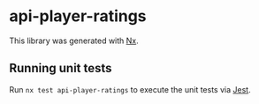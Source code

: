 # api-player-ratings

This library was generated with [Nx](https://nx.dev).

## Running unit tests

Run `nx test api-player-ratings` to execute the unit tests via [Jest](https://jestjs.io).
